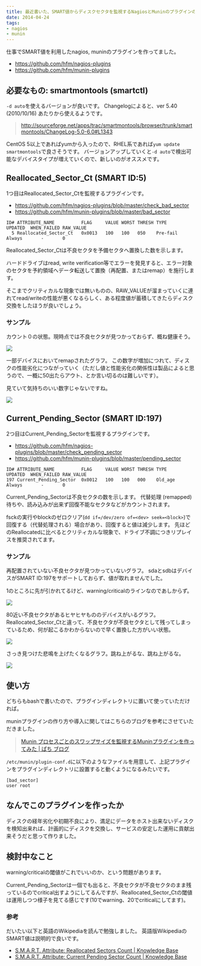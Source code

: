 ```yaml
---
title: 最近書いた、SMART値からディスクセクタを監視するNagiosとMuninのプラグインの紹介
date: 2014-04-24
tags: 
- nagios
- munin
---
```

仕事でSMART値を利用したnagios, muninのプラグインを作ってました。

 * https://github.com/hfm/nagios-plugins
 * https://github.com/hfm/munin-plugins

## 必要なもの: smartmontools (smartctl)

`-d auto`を使えるバージョンが良いです。
Changelogによると、ver 5.40 (2010/10/16) あたりから使えるようです。

> http://sourceforge.net/apps/trac/smartmontools/browser/trunk/smartmontools/ChangeLog-5.0-6.0#L1343

CentOS 5以上であればyumから入ったので、RHEL系であれば`yum update smartmontools`で良さそうです。
バージョンアップしていくと`-d auto`で検出可能なデバイスタイプが増えていくので、新しいのがオススメです。

## Reallocated\_Sector\_Ct (SMART ID:5)

1つ目はReallocated\_Sector\_Ctを監視するプラグインです。

 * https://github.com/hfm/nagios-plugins/blob/master/check_bad_sector
 * https://github.com/hfm/munin-plugins/blob/master/bad_sector

```
ID# ATTRIBUTE_NAME          FLAG     VALUE WORST THRESH TYPE      UPDATED  WHEN_FAILED RAW_VALUE
  5 Reallocated_Sector_Ct   0x0013   100   100   050    Pre-fail  Always       -       0
```

Reallocated\_Sector\_Ctは不良セクタを予備セクタへ置換した数を示します。

ハードドライブはread, write verification等でエラーを発見すると、エラー対象のセクタを予約領域へデータ転送して置換（再配置、またはremap）を施行します。

そこまでクリティカルな現象では無いものの、RAW\_VALUEが溜まっていくに連れてread/writeの性能が悪くなるらしく、ある程度値が蓄積してきたらディスク交換をしたほうが良いでしょう。

### サンプル

カウント０の状態。現時点では不良セクタが見つかっておらず、概ね健康そう。

![](/images/2014/04/24/reallocated_sector_ct_safe.png)

一部デバイスにおいてremapされたグラフ。
この数字が増加につれて、ディスクの性能劣化につながっていく（ただし値と性能劣化の関係性は製品によると思うので、一概に50出たらアウト、とか言い切るのは難しいです）。

見ていて気持ちのいい数字じゃないですね。

![](/images/2014/04/24/reallocated_sector_ct_unhealthy.png)

## Current\_Pending\_Sector (SMART ID:197)

2つ目はCurrent\_Pending\_Sectorを監視するプラグインです。

 * https://github.com/hfm/nagios-plugins/blob/master/check_pending_sector
 * https://github.com/hfm/munin-plugins/blob/master/pending_sector

```
ID# ATTRIBUTE_NAME          FLAG     VALUE WORST THRESH TYPE      UPDATED  WHEN_FAILED RAW_VALUE
197 Current_Pending_Sector  0x0012   100   100   000    Old_age   Always       -       0
```

Current\_Pending\_Sectorは不良セクタの数を示します。
代替処理 (remapped) 待ちや、読み込みが出来ず回復不能なセクタなどがカウントされます。

fsckの実行やblockのゼロクリア(`dd if=/dev/zero of=<dev> seek=<block>`)で回復する（代替処理される）場合があり、回復すると値は減少します。
先ほどのReallocatedに比べるとクリティカルな現象で、ドライブ不調につきリプレイスを推奨されてます。

### サンプル

再配置されていない不良セクタが見つかっていないグラフ。
sdaとsdbはデバイスがSMART ID:197をサポートしておらず、値が取れませんでした。

1のところに先が引かれてるけど、warning/criticalのラインなのであしからず。

![](/images/2014/04/24/current_pending_sector_safe.png)

80近い不良セクタがあるヒヤヒヤもののデバイスがいるグラフ。
Reallocated\_Sector\_Ctと違って、不良セクタが不良セクタとして残ってしまっているため、何が起こるかわからないので早く置換した方がいい状態。

![](/images/2014/04/24/current_pending_sector_unsafe.png)

さっき見つけた悲鳴を上げたくなるグラフ。跳ね上がるな、跳ね上がるな。

![](/images/2014/04/24/current_pending_sector_jumpup.png)

## 使い方

どちらもbashで書いたので、プラグインディレクトリに置いて使っていただければ。

muninプラグインの作り方や導入に関してはこちらのブログを参考にさせていただきました。

> [Munin プロセスごとのスワップサイズを監視するMuninプラグインを作ってみた | ぱち ブログ](http://www.maepachi.com/blog/entry/142)

`/etc/munin/plugin-conf.d`に以下のようなファイルを用意して、上記プラグインをプラグインディレクトリに設置すると動くようになるみたいです。

```
[bad_sector]
user root
```

## なんでこのプラグインを作ったか

ディスクの経年劣化や初期不良により、満足にデータをホスト出来ないディスクを検知出来れば、計画的にディスクを交換し、サービスの安定した運用に貢献出来そうだと思って作りました。

## 検討中なこと

warning/criticalの閾値がこれでいいのか、という問題があります。

Current\_Pending\_Sectorは一個でも出ると、不良セクタが不良セクタのまま残っているのでcritical出すようにしてるんですが、Reallocated\_Sector\_Ctの閾値は運用しつつ様子を見てる感じです(10でwarning、20でcriticalにしてます)。

### 参考

だいたい以下と英語のWikipediaを読んで勉強しました。
英語版WikipediaのSMART値は説明的で良いです。

 * [S.M.A.R.T. Attribute: Reallocated Sectors Count | Knowledge Base](https://kb.acronis.com/content/9105)
 * [S.M.A.R.T. Attribute: Current Pending Sector Count | Knowledge Base](https://kb.acronis.com/content/9133)
